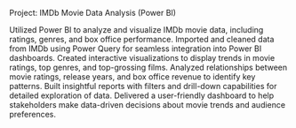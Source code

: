Project: IMDb Movie Data Analysis (Power BI)

Utilized Power BI to analyze and visualize IMDb movie data, including ratings, genres, and box office performance.
Imported and cleaned data from IMDb using Power Query for seamless integration into Power BI dashboards.
Created interactive visualizations to display trends in movie ratings, top genres, and top-grossing films.
Analyzed relationships between movie ratings, release years, and box office revenue to identify key patterns.
Built insightful reports with filters and drill-down capabilities for detailed exploration of data.
Delivered a user-friendly dashboard to help stakeholders make data-driven decisions about movie trends and audience preferences.
